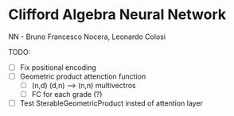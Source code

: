 # Clifford Algebra Neural Network
NN - Bruno Francesco Nocera, Leonardo Colosi


TODO:

- [ ] Fix positional encoding
- [ ] Geometric product attenction function
  - [ ] (n,d) (d,n) --> (n,n) multivectros
  - [ ] FC for each grade (?)
- [ ] Test SterableGeometricProduct insted of attention layer
